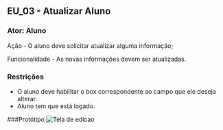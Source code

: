 ## EU_03 - Atualizar Aluno

### Ator: Aluno

Ação - O aluno deve solicitar atualizar alguma informação;

Funcionalidade - As novas informações devem ser atualizadas.

### Restrições
- O aluno deve habilitar o box correspondente ao campo que ele deseja alterar.
- Aluno tem que está logado.

###Protótipo
![Tela de edicao](assets/editaraluno.png)
